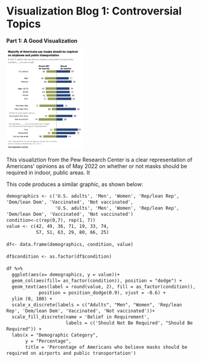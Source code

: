 # Visualization Blog 1: Controversial Topics
**Part 1: A Good Visualization**

<img src="https://github.com/pazbaum/data_viz_390/blob/main/vb1_pew_mask_viz.png" width = 40% height = 40%>

This visualiztion from the Pew Research Center is a clear representation of Americans' opinions as of May 2022 on whether or not masks should be required in indoor, public areas. It 

This code produces a similar graphic, as shown below:
```
demographics <- c('U.S. adults', 'Men', 'Women', 'Rep/lean Rep', 'Dem/lean Dem', 'Vaccinated', 'Not vaccinated',
                  'U.S. adults', 'Men', 'Women', 'Rep/lean Rep', 'Dem/lean Dem', 'Vaccinated', 'Not vaccinated')
condition<-c(rep(0,7), rep(1, 7))
value <- c(42, 49, 36, 71, 19, 33, 74,
           57, 51, 63, 29, 80, 66, 25)

df<- data.frame(demographics, condition, value)

df$condition <- as.factor(df$condition)

df %>% 
  ggplot(aes(x= demographics, y = value))+ 
  geom_col(aes(fill= as_factor(condition)), position = "dodge") + 
  geom_text(aes(label = round(value, 2), fill = as_factor(condition)), 
            position = position_dodge(0.9), vjust = -0.6) + 
  ylim (0, 100) + 
  scale_x_discrete(labels = c("Adults", "Men", "Women", 'Rep/lean Rep', 'Dem/lean Dem', 'Vaccinated', 'Not vaccinated'))+
  scale_fill_discrete(name = 'Belief in Requirement', 
                      labels = c('Should Not Be Required', "Should Be Required")) +
  labs(x = "Demographic Category", 
       y = "Percentage",
       title = 'Percentage of Americans who believe masks should be required on airports and public transportation')
```
